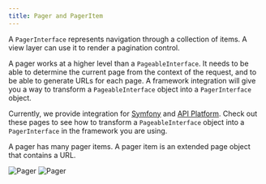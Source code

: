 ```yaml
---
title: Pager and PagerItem
---
```


A `PagerInterface` represents navigation through a collection of items. A view
layer can use it to render a pagination control. 

A pager works at a higher level than a `PageableInterface`. It needs to be able
to determine the current page from the context of the request, and to be able to
generate URLs for each page. A framework integration will give you a way to
transform a `PageableInterface` object into a `PagerInterface` object.

Currently, we provide integration for
[Symfony](./05-framework-integration/01-symfony.md) and [API
Platform](./05-framework-integration/02-api-platform.md). Check out these pages
to see how to transform a `PageableInterface` object into a `PagerInterface` in
the framework you are using.

A pager has many pager items. A pager item is an extended page object that
contains a URL.

![Pager](./diagrams/pager.light.svg#light)
![Pager](./diagrams/pager.dark.svg#dark)

